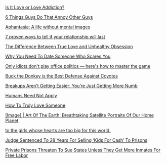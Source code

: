 <a href="http://goodmenproject.com/featured-content/cc-is-it-love-or-love-addiction/" target="_blank">Is It Love or Love Addiction?</a>

<a href="http://goodmenproject.com/featured-content/6-things-guys-do-that-annoy-other-guys-hesaid/" target="_blank">6 Things Guys Do That Annoy Other Guys</a>

<a href="http://www.bbc.com/news/health-34039054?ref=hn" target="_blank">Aphantasia: A life without mental images</a>

<a href="http://www.businessinsider.com/how-to-tell-if-your-relationship-will-last-2015-8?utm_content=buffer08319&utm_medium=social&utm_source=facebook.com&utm_campaign=buffer" target="_blank">7 proven ways to tell if your relationship will last</a>

<a href="http://www.anewmode.com/dating-relationships/the-difference-between-true-love-and-unhealthy-obsession/?pubx" target="_blank">The Difference Between True Love and Unhealthy Obsession</a>

<a href="http://goodmenproject.com/featured-content/why-you-need-to-date-someone-who-scares-you-jgc/" target="_blank">Why You Need To Date Someone Who Scares You</a>

<a href="http://www.businessinsider.com/how-to-play-office-politics-2015-3?utm_content=bufferb667a&utm_medium=social&utm_source=facebook.com&utm_campaign=buffer" target="_blank">Only idiots don't play office politics — here's how to master the game</a>

<a href="http://www.wideopenspaces.com/buck-donkey-doesnt-take-crap-coyotes/?utm_source=Facebook&utm_medium=Partner&utm_term=Hunting&utm_campaign=Hunting" target="_blank">Buck the Donkey is the Best Defense Against Coyotes</a>

<a href="http://goodmenproject.com/featured-content/breakups-arent-getting-easier-youre-just-getting-more-numb-dg/" target="_blank">Breakups Aren’t Getting Easier; You’re Just Getting More Numb</a>

<a href="http://www.filmsforaction.org/watch/humans-need-not-apply/" target="_blank">Humans Need Not Apply</a>

<a href="http://www.mindbodygreen.com/0-15571/how-to-truly-love-someone.html" target="_blank">How To Truly Love Someone</a>

<a href="http://timewheel.net/Image-Art-Of-The-Earth-Breathtaking-Satellite-Portraits-Of-Our-Home" target="_blank">[Image] | Art Of The Earth: Breathtaking Satellite Portraits Of Our Home Planet</a>

<a href="http://www.rebellesociety.com/2015/08/31/to-the-girls-whose-hearts-are-too-big-for-this-world/" target="_blank">to the girls whose hearts are too big for this world.</a>

<a href="http://countercurrentnews.com/2015/08/judge-sentenced-to-28-years/#" target="_blank">Judge Sentenced To 28 Years For Selling ‘Kids For Cash’ To Prisons</a>

<a href="http://countercurrentnews.com/2015/06/private-prisons-threaten-to-sue-states-unless-they-get-more-inmates-for-free-labor/#" target="_blank">Private Prisons Threaten To Sue States Unless They Get More Inmates For Free Labor</a>
